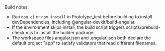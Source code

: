 Build notes:
- Run `npm ci` or `npm install` in Prototype_test before building to install devDependencies, including @angular-devkit/build-angular.
- If the environment skips install, the build script triggers scripts/prebuild-check.mjs to install the builder package.
- The workspace files angular.json and .angular.json both declare the default project "app" to satisfy validators that read different filenames.
